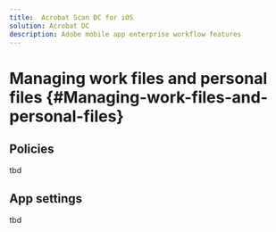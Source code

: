 ```yaml
---
title:  Acrobat Scan DC for iOS
solution: Acrobat DC
description: Adobe mobile app enterprise workflow features
---
```


# Managing work files and personal files {#Managing-work-files-and-personal-files}

## Policies

tbd

## App settings

tbd
